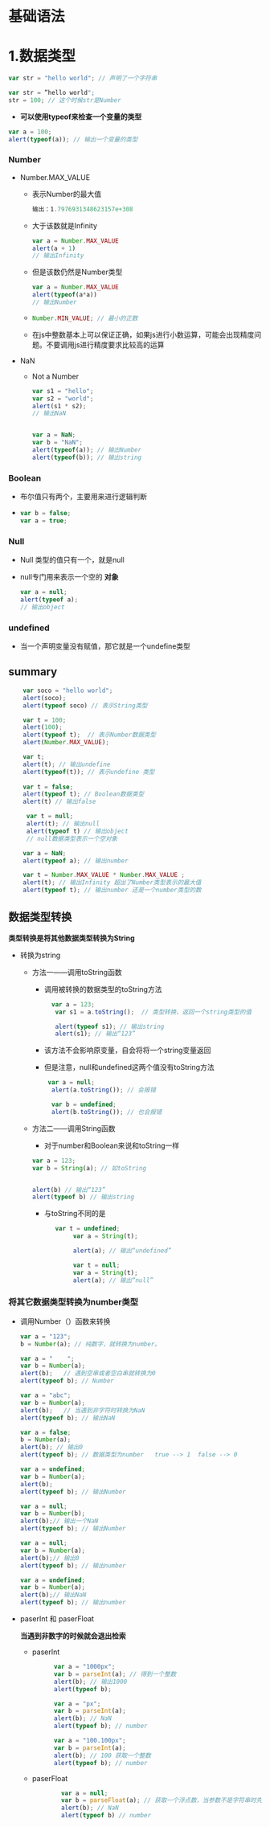 # 基础语法



# 1.数据类型

```JavaScript
var str = "hello world"; // 声明了一个字符串
```

```JavaScript
var str = ”hello world";
str = 100; // 这个时候str是Number
```

- **可以使用typeof来检查一个变量的类型**

```javascript
var a = 100;
alert(typeof(a)); // 输出一个变量的类型

```

### Number

- Number.MAX_VALUE 

  - 表示Number的最大值

    ```javascript
    输出：1.7976931348623157e+308
    ```

  - 大于该数就是Infinity

    ```javascript
    var a = Number.MAX_VALUE
    alert(a + 1)
    // 输出Infinity
    ```

  - 但是该数仍然是Number类型

    ```javascript
    var a = Number.MAX_VALUE
    alert(typeof(a*a))
    // 输出Number
    ```

  - ```javascript
    Number.MIN_VALUE; // 最小的正数
    ```

  - 在js中整数基本上可以保证正确，如果js进行小数运算，可能会出现精度问题。不要调用js进行精度要求比较高的运算

- NaN

  - Not a Number

    ```javascript
    var s1 = "hello";
    var s2 = "world";
    alert(s1 * s2);
    // 输出NaN
    ```

    ```javascript
    
    var a = NaN;
    var b = "NaN";
    alert(typeof(a)); // 输出Number
    alert(typeof(b)); // 输出string
    ```

### Boolean

- 布尔值只有两个，主要用来进行逻辑判断

- ```javascript
  var b = false;
  var a = true;
  ```

### Null

- Null 类型的值只有一个，就是null

- null专门用来表示一个空的 **对象**

  ```javascript
  var a = null;
  alert(typeof a);
  // 输出object
  ```

### undefined

- 当一个声明变量没有赋值，那它就是一个undefine类型



## summary

```javascript
	var soco = "hello world";
    alert(soco);
    alert(typeof soco) // 表示String类型

    var t = 100;
    alert(100);
    alert(typeof t);  // 表示Number数据类型
    alert(Number.MAX_VALUE); 

    var t;
    alert(t); // 输出undefine
    alert(typeof(t)); // 表示undefine 类型
    
    var t = false;
    alert(typeof t); // Boolean数据类型
    alert(t) // 输出false

     var t = null;
     alert(t); // 输出null
     alert(typeof t) // 输出object
     // null数据类型表示一个空对象

    var a = NaN;
    alert(typeof a); // 输出number

    var t = Number.MAX_VALUE * Number.MAX_VALUE ;
    alert(t); // 输出Infinity 超出了Number类型表示的最大值
    alert(typeof t); // 输出number 还是一个number类型的数
```

## 数据类型转换

**类型转换是将其他数据类型转换为String**

- 转换为string

  - 方法一——调用toString函数

    - 调用被转换的数据类型的toString方法

      ```javascript
        var a = 123;
         var s1 = a.toString();  // 类型转换，返回一个string类型的值
      
         alert(typeof s1); // 输出string
         alert(s1); // 输出“123”
      ```

    - 该方法不会影响原变量，自会将将一个string变量返回

    - 但是注意，null和undefined这两个值没有toString方法

      ~~~javascript
       var a = null;
        alert(a.toString()); // 会报错
      
        var b = undefined;
        alert(b.toString()); // 也会报错
      ~~~

  - 方法二——调用String函数

    - 对于number和Boolean来说和toString一样

    ~~~JavaScript
    var a = 123;
    var b = String(a); // 如toString
    
    
    alert(b) // 输出“123”
    alert(typeof b) // 输出string  
    ~~~

    - 与toString不同的是

      ```javascript
         var t = undefined;
              var a = String(t);
      
              alert(a); // 输出“undefined”
      
              var t = null;
              var a = String(t);
              alert(a); // 输出“null”
      
      ```

### 将其它数据类型转换为number类型

- 调用Number（）函数来转换

   

  ```javascript
  var a = "123";
  b = Number(a); // 纯数字，就转换为number。
  
  var a = "    ";
  var b = Number(a);
  alert(b);   // 遇到空串或者空白串就转换为0
  alert(typeof b); // Number
  
  var a = "abc";
  var b = Number(a);
  alert(b);   // 当遇到非字符时转换为NaN
  alert(typeof b); // 输出NaN
  
  var a = false;
  b = Number(a);
  alert(b); // 输出0
  alert(typeof b); // 数据类型为number   true --> 1  false --> 0
  
  var a = undefined;
  var b = Number(a);
  alert(b);
  alert(typeof b); // 输出Number
  
  var a = null;
  var b = Number(b);
  alert(b);// 输出一个NaN
  alert(typeof b); // 输出Number
  
  var a = null;
  var b = Number(a);
  alert(b);// 输出0
  alert(typeof b); // 输出number
  
  var a = undefined;
  var b = Number(a);
  alert(b);// 输出NaN
  alert(typeof b); // 输出number
  ```

- paserInt 和 paserFloat

  **当遇到非数字的时候就会退出检索**

  - paserInt

    ```javascript
          var a = "1000px";
          var b = parseInt(a); // 得到一个整数
          alert(b); // 输出1000
          alert(typeof b);
    
          var a = "px";
          var b = parseInt(a);
          alert(b); // NaN
          alert(typeof b); // number
    
          var a = "100.100px";
          var b = parseInt(a);
          alert(b); // 100 获取一个整数
          alert(typeof b); // number
    ```

  - paserFloat

    ```javascript
            var a = null;
            var b = parseFloat(a); // 获取一个浮点数，当参数不是字符串时先换为字符串，再转换
            alert(b); // NaN
            alert(typeof b) // number
    ```

    

